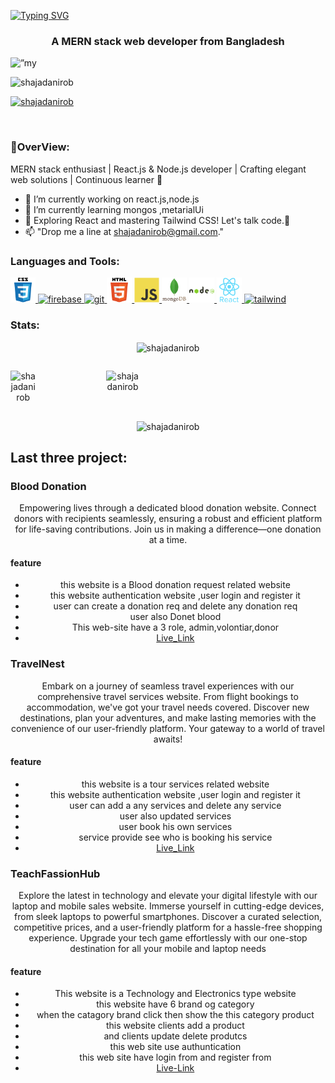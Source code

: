 
<a align='center' href="https://git.io/typing-svg"><img src="https://readme-typing-svg.demolab.com?font=Fira+Code&pause=1000&color=6E2559&random=false&width=435&lines=Hi+%F0%9F%91%8B%2C+I'm+Shajada+Nirob" alt="Typing SVG" /></a>
 
<h3 align="center">A MERN stack web developer from Bangladesh</h3>
<img width="full" height="full" src="https://i.ibb.co/52znG1Q/iam.png" alt=”my banner”>

<p align="left"> <img src="https://komarev.com/ghpvc/?username=shajadanirob&label=Profile%20views&color=0e75b6&style=flat" alt="shajadanirob" /> </p>

<p align="left"> <a href="https://github.com/ryo-ma/github-profile-trophy"><img src="https://github-profile-trophy.vercel.app/?username=shajadanirob" alt="shajadanirob" /></a> </p>

<p align="left"> <a href="https://twitter.com/" target="blank"><img src="https://img.shields.io/twitter/follow/?logo=twitter&style=for-the-badge" alt="" /></a> </p>
<h3 align="left">👀OverView:</h3>
 
 MERN stack enthusiast | React.js & Node.js developer | Crafting elegant web solutions | Continuous learner 🚀
 
- 🔭 I’m currently working on react.js,node.js
- 🌱 I’m currently learning mongos ,metarialUi
- 💬 Exploring React and mastering Tailwind CSS! Let's talk code.🚀 
- 📫 "Drop me a line at shajadanirob@gmail.com."




<p align="left">
</p>

<h3 align="left">Languages and Tools:</h3>
<p align="left"> <a href="https://www.w3schools.com/css/" target="_blank" rel="noreferrer"> <img src="https://raw.githubusercontent.com/devicons/devicon/master/icons/css3/css3-original-wordmark.svg" alt="css3" width="40" height="40"/> </a> <a href="https://firebase.google.com/" target="_blank" rel="noreferrer"> <img src="https://www.vectorlogo.zone/logos/firebase/firebase-icon.svg" alt="firebase" width="40" height="40"/> </a> <a href="https://git-scm.com/" target="_blank" rel="noreferrer"> <img src="https://www.vectorlogo.zone/logos/git-scm/git-scm-icon.svg" alt="git" width="40" height="40"/> </a> <a href="https://www.w3.org/html/" target="_blank" rel="noreferrer"> <img src="https://raw.githubusercontent.com/devicons/devicon/master/icons/html5/html5-original-wordmark.svg" alt="html5" width="40" height="40"/> </a> <a href="https://developer.mozilla.org/en-US/docs/Web/JavaScript" target="_blank" rel="noreferrer"> <img src="https://raw.githubusercontent.com/devicons/devicon/master/icons/javascript/javascript-original.svg" alt="javascript" width="40" height="40"/> </a> <a href="https://www.mongodb.com/" target="_blank" rel="noreferrer"> <img src="https://raw.githubusercontent.com/devicons/devicon/master/icons/mongodb/mongodb-original-wordmark.svg" alt="mongodb" width="40" height="40"/> </a> <a href="https://nodejs.org" target="_blank" rel="noreferrer"> <img src="https://raw.githubusercontent.com/devicons/devicon/master/icons/nodejs/nodejs-original-wordmark.svg" alt="nodejs" width="40" height="40"/> </a> <a href="https://reactjs.org/" target="_blank" rel="noreferrer"> <img src="https://raw.githubusercontent.com/devicons/devicon/master/icons/react/react-original-wordmark.svg" alt="react" width="40" height="40"/> </a> <a href="https://tailwindcss.com/" target="_blank" rel="noreferrer"> <img src="https://www.vectorlogo.zone/logos/tailwindcss/tailwindcss-icon.svg" alt="tailwind" width="40" height="40"/> </a> </p>

<h3 align="left">Stats:</h3>

<div align='center'>
<p><img  align="center" src="https://github-readme-streak-stats.herokuapp.com/?user=shajadanirob&theme=dark&background=45%2C523844%2CEB5454)](https://git.io/streak-stats" alt="shajadanirob" /></p>
<div/>

<div  align='center' style="display: flex; flex-direction: row;">
 <p><img align="left" style="height: auto; width: 40%;" src="https://github-readme-stats.vercel.app/api/top-langs?username=shajadanirob&show_icons=true&locale=en&layout=compact" alt="shajadanirob" /></p>

<p>&nbsp;<img align="right" style="height: auto; width: 50%;" src="https://github-readme-stats.vercel.app/api?username=shajadanirob&show_icons=true&locale=en" alt="shajadanirob" /></p>
</div>


<p><img align="center" src="https://github-profile-summary-cards.vercel.app/api/cards/profile-details?username=shajadanirob&theme=radical" alt="shajadanirob" /></p>
 
 <h2 align="left">Last three project:</h2>

 <h3 align="left">Blood Donation</h3>
 Empowering lives through a dedicated blood donation website. Connect donors with recipients seamlessly, ensuring a robust and efficient platform for life-saving contributions. Join us in making a difference—one donation at a time.
 <h4 align="left">feature</h4>

- this website is a Blood donation request related website
- this website authentication website ,user login and register it
- user can create a donation req and delete any donation req
- user also Donet blood 
- This web-site have a 3 role, admin,volontiar,donor
- [Live_Link](https://blood-donation-bc1c5.web.app/)

 <h3 align="left">TravelNest</h3>
 Embark on a journey of seamless travel experiences with our comprehensive travel services website. From flight bookings to accommodation, we've got your travel needs covered. Discover new destinations, plan your adventures, and make lasting memories with the convenience of our user-friendly platform. Your gateway to a world of travel awaits!
 
 <h4 align="left">feature</h4>

- this website is a tour services related website
- this website authentication website ,user login and register it
- user can add a any services and delete any service
- user also updated services
- user book his own services
- service provide see who is booking his service
- [Live_Link](https://travelnest-c18b1.web.app/)


 <h3 align="left">TeachFassionHub</h3>
Explore the latest in technology and elevate your digital lifestyle with our laptop and mobile sales website. Immerse yourself in cutting-edge devices, from sleek laptops to powerful smartphones. Discover a curated selection, competitive prices, and a user-friendly platform for a hassle-free shopping experience. Upgrade your tech game effortlessly with our one-stop destination for all your mobile and laptop needs
 
 <h4 align="left">feature</h4>

- This website is a Technology and Electronics type website
- this website have 6 brand og category
- when the catagory brand click then show the this category product
- this website clients add a product
- and clients update delete produtcs
- this web site use authuntication
- this web site have login from and register from
- [Live-Link](https://techfusionhub-c1573.web.app/)

